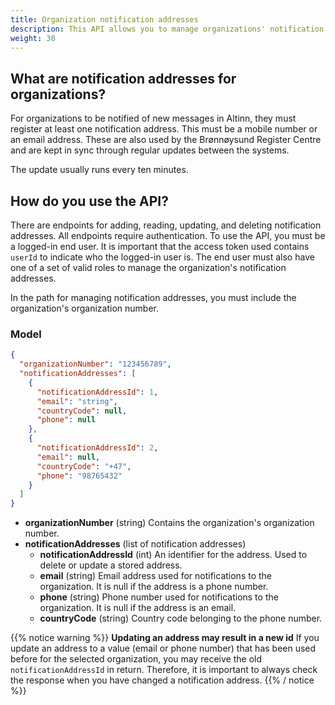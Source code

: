 ```yaml
---
title: Organization notification addresses
description: This API allows you to manage organizations' notification addresses
weight: 30
---
```


## What are notification addresses for organizations?
For organizations to be notified of new messages in Altinn, they must register at least one notification address. This must be a mobile number or an email address.
These are also used by the Brønnøysund Register Centre and are kept in sync through regular updates between the systems.

The update usually runs every ten minutes.

## How do you use the API?
There are endpoints for adding, reading, updating, and deleting notification addresses.
All endpoints require authentication. To use the API, you must be a logged-in end user. It is important that the access token used contains `userId` to indicate who the logged-in user is.
The end user must also have one of a set of valid roles to manage the organization's notification addresses.

In the path for managing notification addresses, you must include the organization's organization number.

### Model
```json
{
  "organizationNumber": "123456789",
  "notificationAddresses": [
    {
      "notificationAddressId": 1,
      "email": "string",
      "countryCode": null,
      "phone": null
    },
    {
      "notificationAddressId": 2,
      "email": null,
      "countryCode": "+47",
      "phone": "98765432"
    }
  ]
}
```
* **organizationNumber** (string) Contains the organization's organization number.
* **notificationAddresses** (list of notification addresses)
    * **notificationAddressId** (int) An identifier for the address. Used to delete or update a stored address.
    * **email** (string) Email address used for notifications to the organization. It is null if the address is a phone number.
    * **phone** (string) Phone number used for notifications to the organization. It is null if the address is an email.
    * **countryCode** (string) Country code belonging to the phone number.

{{% notice warning  %}}
**Updating an address may result in a new id**
If you update an address to a value (email or phone number) that has been used before for the selected organization, you may receive the old `notificationAddressId` in return. 
Therefore, it is important to always check the response when you have changed a notification address.
{{% / notice %}}

